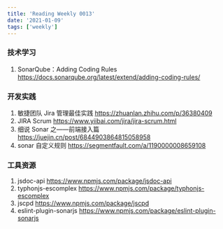 ```yaml
---
title: 'Reading Weekly 0013'
date: '2021-01-09'
tags: ['weekly']
---
```


### 技术学习

1. SonarQube：Adding Coding Rules https://docs.sonarqube.org/latest/extend/adding-coding-rules/

### 开发实践

1. 敏捷团队 Jira 管理最佳实践 https://zhuanlan.zhihu.com/p/36380409
2. JIRA Scrum https://www.yiibai.com/jira/jira-scrum.html
3. 细说 Sonar 之——前端接入篇 https://juejin.cn/post/6844903864815058958
4. sonar 自定义规则 https://segmentfault.com/a/1190000008659108

### 工具资源

1. jsdoc-api https://www.npmjs.com/package/jsdoc-api
2. typhonjs-escomplex https://www.npmjs.com/package/typhonjs-escomplex
3. jscpd https://www.npmjs.com/package/jscpd
4. eslint-plugin-sonarjs https://www.npmjs.com/package/eslint-plugin-sonarjs
